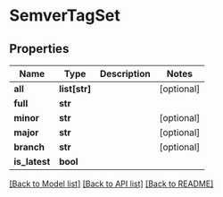 # SemverTagSet

## Properties
Name | Type | Description | Notes
------------ | ------------- | ------------- | -------------
**all** | **list[str]** |  | [optional] 
**full** | **str** |  | 
**minor** | **str** |  | [optional] 
**major** | **str** |  | [optional] 
**branch** | **str** |  | [optional] 
**is_latest** | **bool** |  | 

[[Back to Model list]](../README.md#documentation-for-models) [[Back to API list]](../README.md#documentation-for-api-endpoints) [[Back to README]](../README.md)


